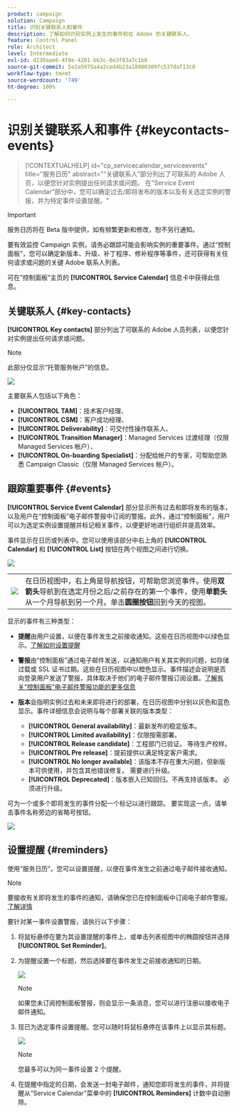 ```yaml
---
product: campaign
solution: Campaign
title: 识别关键联系人和事件
description: 了解如何识别实例上发生的事件和在 Adobe 的关键联系人。
feature: Control Panel
role: Architect
level: Intermediate
exl-id: d230aae6-4f0e-4201-bb3c-0e3f83a7c1b8
source-git-commit: 5e2a5975a4a2ced4b23a18900309fc537daf13c0
workflow-type: tm+mt
source-wordcount: '749'
ht-degree: 100%

---
```


# 识别关键联系人和事件 {#keycontacts-events}

>[!CONTEXTUALHELP]
>id="cp_servicecalendar_serviceevents"
>title="服务日历"
>abstract="“关键联系人”部分列出了可联系的 Adobe 人员，以便您针对实例提出任何请求或问题。 在“Service Event Calendar”部分中，您可以确定过去/即将发布的版本以及有关选定实例的警报，并为特定事件设置提醒。"

>[!IMPORTANT]
>
>服务日历将在 Beta 版中提供，如有频繁更新和修改，恕不另行通知。

要有效监控 Campaign 实例，请务必跟踪可能会影响实例的重要事件。通过“控制面板”，您可以确定新版本、升级、补丁程序、修补程序等事件，还可获得有关任何请求或问题的关键 Adobe 联系人列表。

可在“控制面板”主页的 **[!UICONTROL Service Calendar]** 信息卡中获得此信息。

## 关键联系人 {#key-contacts}

**[!UICONTROL Key contacts]** 部分列出了可联系的 Adobe 人员列表，以便您针对实例提出任何请求或问题。

>[!NOTE]
>
>此部分仅显示“托管服务帐户”的信息。

![](assets/service-events-contacts.png)

主要联系人包括以下角色：

* **[!UICONTROL TAM]**：技术客户经理、
* **[!UICONTROL CSM]**：客户成功经理、
* **[!UICONTROL Deliverability]**：可交付性操作联系人、
* **[!UICONTROL Transition Manager]**：Managed Services 过渡经理（仅限 Managed Services 帐户）、
* **[!UICONTROL On-boarding Specialist]**：分配给帐户的专家，可帮助您熟悉 Campaign Classic（仅限 Managed Services 帐户）。

## 跟踪重要事件 {#events}

**[!UICONTROL Service Event Calendar]** 部分显示所有过去和即将发布的版本，以及用户在“控制面板”电子邮件警报中订阅的警报。此外，通过“控制面板”，用户可以为选定实例设置提醒并标记相关事件，以便更好地进行组织并提高效率。

事件显示在日历或列表中。您可以使用该部分中右上角的 **[!UICONTROL Calendar]** 和 **[!UICONTROL List]** 按钮在两个视图之间进行切换。

![](assets/service-events-calendar.png)

<table><tr style="border: 0;">
<td><img src="assets/do-not-localize/nav-buttons.png">
</td><td>在日历视图中，右上角是导航按钮，可帮助您浏览事件。使用<b>双箭头</b>导航到在选定月份之后/之前存在的第一个事件，使用<b>单箭头</b>从一个月导航到另一个月。单击<b>圆圈按钮</b>回到今天的视图。</td>
</tr></table>

显示的事件有三种类型：

* **提醒**&#x200B;由用户设置，以便在事件发生之前接收通知。这些在日历视图中以绿色显示。[了解如何设置提醒](#reminders)
* **警报**&#x200B;由“控制面板”通过电子邮件发送，以通知用户有关其实例的问题，如存储过载或 SSL 证书过期。这些在日历视图中以橙色显示。事件描述会说明是否向登录用户发送了警报，具体取决于他们的电子邮件警报订阅设置。[了解有关“控制面板”电子邮件警报功能的更多信息](../performance-monitoring/using/email-alerting.md)

* **版本**&#x200B;会指明实例过去和未来即将进行的部署，在日历视图中分别以灰色和蓝色显示。事件详细信息会说明与每个部署关联的版本类型：

   * **[!UICONTROL General availability]**：最新发布的稳定版本。
   * **[!UICONTROL Limited availability]**：仅限按需部署。
   * **[!UICONTROL Release candidate]**：工程部门已验证。 等待生产校样。
   * **[!UICONTROL Pre release]**：提前提供以满足特定客户需求。
   * **[!UICONTROL No longer available]**：该版本不存在重大问题，但新版本可供使用，并包含其他错误修复。 需要进行升级。
   * **[!UICONTROL Deprecated]**：版本嵌入已知回归。不再支持该版本。 必须进行升级。

可为一个或多个即将发生的事件分配一个标记以进行跟踪。 要实现这一点，请单击事件名称旁边的省略号按钮。

![](assets/service-events-flag.png)

## 设置提醒 {#reminders}

使用“服务日历”，您可以设置提醒，以便在事件发生之前通过电子邮件接收通知。

>[!NOTE]
>
>要接收有关即将发生的事件的通知，请确保您已在控制面板中订阅电子邮件警报。[了解详情](../performance-monitoring/using/email-alerting.md)

要针对某一事件设置警报，请执行以下步骤：

1. 将鼠标悬停在要为其设置提醒的事件上，或单击列表视图中的椭圆按钮并选择 **[!UICONTROL Set Reminder]**。

1. 为提醒设置一个标题，然后选择要在事件发生之前接收通知的日期。

   ![](assets/service-events-set-reminder.png)

   >[!NOTE]
   >
   >如果您未订阅控制面板警报，则会显示一条消息，您可以进行注册以接收电子邮件通知。

1. 现已为选定事件设置提醒。您可以随时将鼠标悬停在该事件上以显示其标题。

   ![](assets/service-events-reminder.png)

   >[!NOTE]
   >
   >您最多可以为同一事件设置 2 个提醒。

1. 在提醒中指定的日期，会发送一封电子邮件，通知您即将发生的事件，并将提醒从“Service Calendar”菜单中的 **[!UICONTROL Reminders]** 计数中自动删除。
